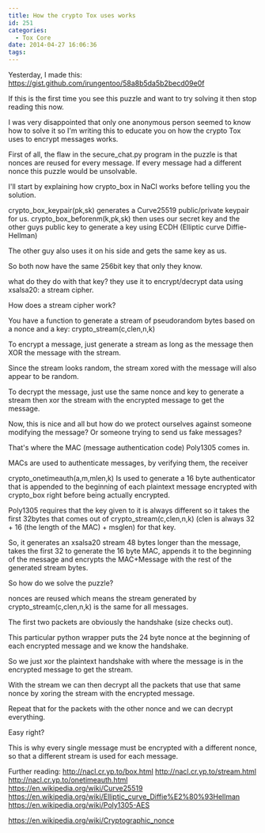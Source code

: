 ```yaml
---
title: How the crypto Tox uses works
id: 251
categories:
  - Tox Core
date: 2014-04-27 16:06:36
tags:
---
```


Yesterday, I made this: https://gist.github.com/irungentoo/58a8b5da5b2becd09e0f

If this is the first time you see this puzzle and want to try solving it then stop reading this now.

I was very disappointed that only one anonymous person seemed to know how to solve it so I'm writing this to educate you on how the crypto Tox uses to encrypt messages works.

First of all, the flaw in the secure_chat.py program in the puzzle is that nonces are reused for every message. If every message had a different nonce this puzzle would be unsolvable.

I'll start by explaining how crypto_box in NaCl works before telling you the solution.

crypto_box_keypair(pk,sk) generates a Curve25519 public/private keypair for us. crypto_box_beforenm(k,pk,sk) then uses our secret key and the other guys public key to generate a key using ECDH (Elliptic curve Diffie-Hellman)

The other guy also uses it on his side and gets the same key as us.

So both now have the same 256bit key that only they know.

what do they do with that key? they use it to encrypt/decrypt data using xsalsa20: a stream cipher.

How does a stream cipher work?

You have a function to generate a stream of pseudorandom bytes based on a nonce and a key: crypto_stream(c,clen,n,k)

To encrypt a message, just generate a stream as long as the message then XOR the message with the stream.

Since the stream looks random, the stream xored with the message will also appear to be random.

To decrypt the message, just use the same nonce and key to generate a stream then xor the stream with the encrypted message to get the message.

Now, this is nice and all but how do we protect ourselves against someone modifying the message? Or someone trying to send us fake messages?

That's where the MAC (message authentication code) Poly1305 comes in.

MACs are used to authenticate messages, by verifying them, the receiver

crypto_onetimeauth(a,m,mlen,k) Is used to generate a 16 byte authenticator that is appended to the beginning of each plaintext message encrypted with crypto_box right before being actually encrypted.

Poly1305 requires that the key given to it is always different so it takes the first 32bytes that comes out of crypto_stream(c,clen,n,k) (clen is always 32 + 16 (the length of the MAC) + msglen) for that key.

So, it generates an xsalsa20 stream 48 bytes longer than the message, takes the first 32 to generate the 16 byte MAC, appends it to the beginning of the message and encrypts the MAC+Message with the rest of the generated stream bytes.

So how do we solve the puzzle?

nonces are reused which means the stream generated by crypto_stream(c,clen,n,k) is the same for all messages.

The first two packets are obviously the handshake (size checks out).

This particular python wrapper puts the 24 byte nonce at the beginning of each encrypted message and we know the handshake.

So we just xor the plaintext handshake with where the message is in the encrypted message to get the stream.

With the stream we can then decrypt all the packets that use that same nonce by xoring the stream with the encrypted message.

Repeat that for the packets with the other nonce and we can decrypt everything.

Easy right?

This is why every single message must be encrypted with a different nonce, so that a different stream is used for each message.

Further reading:
http://nacl.cr.yp.to/box.html
http://nacl.cr.yp.to/stream.html
http://nacl.cr.yp.to/onetimeauth.html
https://en.wikipedia.org/wiki/Curve25519
https://en.wikipedia.org/wiki/Elliptic_curve_Diffie%E2%80%93Hellman
https://en.wikipedia.org/wiki/Poly1305-AES

https://en.wikipedia.org/wiki/Cryptographic_nonce
